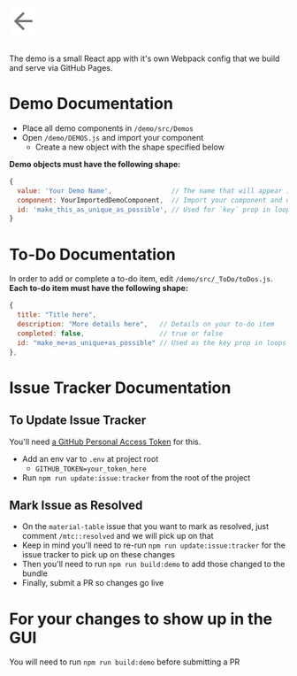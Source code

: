<a href="https://github.com/oze4/material-table-core/">
  <img 
    alt="Go Back" 
    src="goback.png"
    width=50" 
    height="50"
  />
</a>

<br />
<br />

The demo is a small React app with it's own Webpack config that we build and serve via GitHub Pages.

# Demo Documentation

 - Place all demo components in `/demo/src/Demos`
 - Open `/demo/DEMOS.js` and import your component
   - Create a new object with the shape specified below

**Demo objects must have the following shape:**

```javascript
{
  value: 'Your Demo Name',               // The name that will appear in the dropdown
  component: YourImportedDemoComponent,  // Import your component and use it here
  id: 'make_this_as_unique_as_possible', // Used for `key` prop in loops
}
```

# To-Do Documentation

In order to add or complete a to-do item, edit `/demo/src/_ToDo/toDos.js`. **Each to-do item must have the following shape:**

```javascript
{
  title: "Title here",
  description: "More details here",   // Details on your to-do item
  completed: false,                   // true or false
  id: "make_me+as_unique+as_possible" // Used as the key prop in loops
},      
```

# Issue Tracker Documentation

## To Update Issue Tracker

You'll need [a GitHub Personal Access Token](https://help.github.com/en/enterprise/2.17/user/github/authenticating-to-github/creating-a-personal-access-token-for-the-command-line) for this. 

 - Add an env var to `.env` at project root
   - `GITHUB_TOKEN=your_token_here`
 - Run `npm run update:issue:tracker` from the root of the project

## Mark Issue as Resolved

 - On the `material-table` issue that you want to mark as resolved, just comment `/mtc::resolved` and we will pick up on that
 - Keep in mind you'll need to re-run `npm run update:issue:tracker` for the issue tracker to pick up on these changes
 - Then you'll need to run `npm run build:demo` to add those changed to the bundle
 - Finally, submit a PR so changes go live

# For your changes to show up in the GUI

You will need to run `npm run build:demo` before submitting a PR